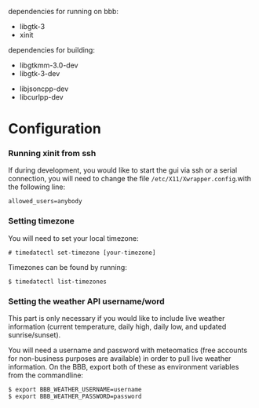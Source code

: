 

dependencies for running on bbb:

- libgtk-3
- xinit

dependencies for building:

- libgtkmm-3.0-dev
- libgtk-3-dev
<!-- - libgweather-3-dev (for retrieving weather information) -->
- libjsoncpp-dev
- libcurlpp-dev




# Configuration

### Running xinit from ssh

If during development, you would like to start the gui via ssh or a serial connection, you will need to change the file `/etc/X11/Xwrapper.config`.with the following line:
```
allowed_users=anybody
```


### Setting timezone

You will need to set your local timezone:

```
# timedatectl set-timezone [your-timezone]
```

Timezones can be found by running:
```
$ timedatectl list-timezones
```
 
### Setting the weather API username/word

This part is only necessary if you would like to include live weather information (current temperature, daily high, daily low, and updated sunrise/sunset).

You will need a username and password with meteomatics (free accounts for non-business purposes are available) in order to pull live weather information. On the BBB, export both of these as environment variables from the commandline:

```
$ export BBB_WEATHER_USERNAME=username
$ export BBB_WEATHER_PASSWORD=password
```